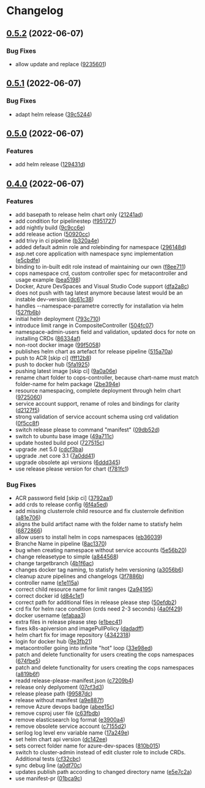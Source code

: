 # Changelog

## [0.5.2](https://github.com/conplementAG/cops-controller/compare/v0.5.1...v0.5.2) (2022-06-07)


### Bug Fixes

* allow update and replace ([9235601](https://github.com/conplementAG/cops-controller/commit/92356013cd0653b24b4f409e2f7c08584b382af0))

## [0.5.1](https://github.com/conplementAG/cops-controller/compare/v0.5.0...v0.5.1) (2022-06-07)


### Bug Fixes

* adapt helm release ([39c5244](https://github.com/conplementAG/cops-controller/commit/39c5244565657d2e187ffd0c672d02ee4140f61c))

## [0.5.0](https://github.com/conplementAG/cops-controller/compare/v0.4.1...v0.5.0) (2022-06-07)


### Features

* add helm release ([129431d](https://github.com/conplementAG/cops-controller/commit/129431d788a9b1273564080c9f88c0de57fb667b))

## [0.4.0](https://github.com/conplementAG/cops-controller/compare/v0.3.0...v0.4.0) (2022-06-07)


### Features

* add basepath to release helm chart only ([21241ad](https://github.com/conplementAG/cops-controller/commit/21241ad006f37e62de23d08512df4704971de6a3))
* add condition for pipelinestep ([f951727](https://github.com/conplementAG/cops-controller/commit/f9517276896d2fe0a1dbd05a7e590f0efbd1a11d))
* add nightly build ([9c9cc6e](https://github.com/conplementAG/cops-controller/commit/9c9cc6e4a552bb34f38678119a82d83e573aaa6c))
* add release action ([50920cc](https://github.com/conplementAG/cops-controller/commit/50920cc7cfdb79500fc164bddd44d652042c995d))
* add trivy in ci pipeline ([b320a4e](https://github.com/conplementAG/cops-controller/commit/b320a4e9d330342aebed873d16037a49755d9156))
* added default admin role and rolebinding for namespace ([296148d](https://github.com/conplementAG/cops-controller/commit/296148dcc7b2f60866796d70e098b5230ab3e2ea))
* asp.net core application with namespace sync implementation ([e5cbdfe](https://github.com/conplementAG/cops-controller/commit/e5cbdfe7a275d3e05b60c3f27bafb8efcb47d701))
* binding to in-built edit role instead of maintaining our own ([f8ee711](https://github.com/conplementAG/cops-controller/commit/f8ee711bc1e26a56cf5b148d6981686ef148ead0))
* cops namespace crd, custom controller spec for metacontroller and usage example ([bea5198](https://github.com/conplementAG/cops-controller/commit/bea5198de9b866bb44d6fa0fb8db1479e1f2a355))
* Docker, Azure DevSpaces and Visual Studio Code support ([dfa2a8c](https://github.com/conplementAG/cops-controller/commit/dfa2a8cbbfbb19d707c69f9fe66f3a3781e32c34))
* does not push with tag latest anymore because latest would be an instable dev-version ([dc61c38](https://github.com/conplementAG/cops-controller/commit/dc61c387899f586a9a59cf23e26007ee5c33af78))
* handles --namespace-parametre correctly for installation via helm ([527fb6b](https://github.com/conplementAG/cops-controller/commit/527fb6bf793bee8e4ecbfb6fee5950776f3f5efe))
* initial helm deployment ([793c710](https://github.com/conplementAG/cops-controller/commit/793c710582b60bdc5f6b322e2fed6019635739f9))
* introduce limit range in CompositeController ([504fc07](https://github.com/conplementAG/cops-controller/commit/504fc0734ef23eb91a11d4302cacaeb8ea444666))
* namespace-admin-users field and validation, updated docs for note on installing CRDs ([86334af](https://github.com/conplementAG/cops-controller/commit/86334af238bdfd09f7628be506db4f575e5f2aa9))
* non-root docker image ([99f5058](https://github.com/conplementAG/cops-controller/commit/99f5058df67c063e3b517ffa419bb6ec13e8f55b))
* publishes helm chart as artefact for release pipeline ([515a70a](https://github.com/conplementAG/cops-controller/commit/515a70a0489331944e66cb1f779ac2abed700e51))
* push to ACR [skip ci] ([fff12b8](https://github.com/conplementAG/cops-controller/commit/fff12b8e02794fd28a0b76764b86450e5dc1b7c6))
* push to docker hub ([5fa1925](https://github.com/conplementAG/cops-controller/commit/5fa1925419939d43e897e10dfa6bad142fa35ed7))
* pushing latest image [skip ci] ([9a0a06e](https://github.com/conplementAG/cops-controller/commit/9a0a06edd9217828a74259bb7aa5e0ace6aa4a40))
* rename chart folder to cops-controller, because chart-name must match folder-name for helm package ([2be394e](https://github.com/conplementAG/cops-controller/commit/2be394e35725c12d5df14792694f45a5831bc336))
* resource namespacing, complete deployment through helm chart ([9725060](https://github.com/conplementAG/cops-controller/commit/972506095bcd496244bef591f8e0d42af2793e7d))
* service account support, rename of roles and bindings for clarity ([d2127f5](https://github.com/conplementAG/cops-controller/commit/d2127f54af577120770161b028bac21bb3dba9e4))
* strong validation of service account schema using crd validation ([0f5cc8f](https://github.com/conplementAG/cops-controller/commit/0f5cc8fb8a412cc6f2e91f547c0031621bb0a53c))
* switch release please to command "manifest" ([09db52d](https://github.com/conplementAG/cops-controller/commit/09db52d9d43c0baafcca484e30a73c69a2653467))
* switch to ubuntu base image ([49a711c](https://github.com/conplementAG/cops-controller/commit/49a711c03a68aecaef13ac4e279c1798398900bd))
* update hosted build pool ([727515c](https://github.com/conplementAG/cops-controller/commit/727515cd0eaee38e75e01652072283846f1921ad))
* upgrade .net 5.0 ([cdcf3ba](https://github.com/conplementAG/cops-controller/commit/cdcf3bae78e5c55b260ade15511c583b0c88de41))
* upgrade .net core 3.1 ([7a0dd41](https://github.com/conplementAG/cops-controller/commit/7a0dd41501d7b557a217d1d09e1193796352426b))
* upgrade obsolete api versions ([6ddd345](https://github.com/conplementAG/cops-controller/commit/6ddd345f51b81a0274fef7431492e85b4eb62085))
* use release please version for chart ([f781fc1](https://github.com/conplementAG/cops-controller/commit/f781fc10bade95bac1e6c1596809d8a36dc005c9))


### Bug Fixes

* ACR password field [skip ci] ([3792aa1](https://github.com/conplementAG/cops-controller/commit/3792aa170addff9bbd4e4da8ff4eacdc69a44ae4))
* add crds to release config ([6f4a5ed](https://github.com/conplementAG/cops-controller/commit/6f4a5ed72ef031b8823448260f3f008a441ac8fa))
* add missing clusterrole child resource and fix clusterrole definition ([a81e706](https://github.com/conplementAG/cops-controller/commit/a81e7068e44c6c36f27c209e23c6c08b022f2c38))
* aligns the build artifact name with the folder name to statisfy helm ([6872866](https://github.com/conplementAG/cops-controller/commit/6872866c20d810c8c43e0b1cc6089bc4513ad22c))
* allow users to install helm in cops namespaces ([eb36039](https://github.com/conplementAG/cops-controller/commit/eb36039f60fb7a8129e015b74db3666f6c5ee0f6))
* Branche Name in pipeline ([8ac1370](https://github.com/conplementAG/cops-controller/commit/8ac1370502fe1daebded4c5f1e6130432b718723))
* bug when creating namespace without service accounts ([5e56b20](https://github.com/conplementAG/cops-controller/commit/5e56b206b363f391d3a725df0bf62a8b839b13bf))
* change releasetype to simple ([a844568](https://github.com/conplementAG/cops-controller/commit/a844568c42b9fd570383e3012173680308eb51eb))
* change targetbranch ([4b1f6ac](https://github.com/conplementAG/cops-controller/commit/4b1f6acb12332f79cbd58e5a351643b9e6664588))
* changes docker tag naming, to statisfy helm versioning ([a3056b6](https://github.com/conplementAG/cops-controller/commit/a3056b6adb117245f76086287af98896552a04b0))
* cleanup azure pipelines and changelogs ([3f7886b](https://github.com/conplementAG/cops-controller/commit/3f7886bdc33b4e7949246078e02de8d7511e9464))
* controller name ([e1e115a](https://github.com/conplementAG/cops-controller/commit/e1e115ad344d6bf2277317b23ec22f7da518c226))
* correct child resource name for limit ranges ([2a94195](https://github.com/conplementAG/cops-controller/commit/2a941956bec70a9a3db62c03da4d631c608a44f5))
* correct docker id ([d84c1e1](https://github.com/conplementAG/cops-controller/commit/d84c1e11de35901ed7571c8dcd28951c5565812a))
* correct path for additional files in release please step ([50efdb2](https://github.com/conplementAG/cops-controller/commit/50efdb266673ead5263829e332f736e762fbef25))
* crd fix for helm race condition (crds need 2-3 seconds) ([4a0f429](https://github.com/conplementAG/cops-controller/commit/4a0f429f6d1f15dbdeae3796e5315bee67ff52e0))
* docker username ([efabaa3](https://github.com/conplementAG/cops-controller/commit/efabaa39de63b183d009ea5266b422a7fd492476))
* extra files in release please step ([e1bec41](https://github.com/conplementAG/cops-controller/commit/e1bec413f246f2a2a6cff92ce8b53a7222e1b831))
* fixes k8s-apiversion and imagePullPolicy ([dadadff](https://github.com/conplementAG/cops-controller/commit/dadadffcc27a73e97e48083585571999b967cb2f))
* helm chart fix for image repository ([4342318](https://github.com/conplementAG/cops-controller/commit/43423183782b433579ee73896dce3c7183d7453c))
* login for docker hub ([9e3fb21](https://github.com/conplementAG/cops-controller/commit/9e3fb2120d0b0f63296af3aca3e6b52830fc6266))
* metacontroller going into infinite "hot" loop ([33e98ed](https://github.com/conplementAG/cops-controller/commit/33e98edc78339c95ab2ff06f70cedbb9163fae62))
* patch and delete functionality for users creating the cops namespaces ([674fbe5](https://github.com/conplementAG/cops-controller/commit/674fbe512e07cb4d1c3c9dcd2b07639014237697))
* patch and delete functionality for users creating the cops namespaces ([a819b6f](https://github.com/conplementAG/cops-controller/commit/a819b6f499184242b06f2c43db8b1fab92fc4685))
* readd release-please-manifest.json ([c7209b4](https://github.com/conplementAG/cops-controller/commit/c7209b47ccd0dddf1ec2d90687da73b008e82e73))
* release only deplyoment ([07cf3d3](https://github.com/conplementAG/cops-controller/commit/07cf3d31fbebaf7add998e1258267a0fcfbaf2dd))
* release please path ([99587dc](https://github.com/conplementAG/cops-controller/commit/99587dce81571519cfd75b535eb2a101bad5fc23))
* release without manifest ([a9e887f](https://github.com/conplementAG/cops-controller/commit/a9e887fb65de47dc5d12ed69d5baf20b089b709f))
* remove Azure devops badge ([abee15c](https://github.com/conplementAG/cops-controller/commit/abee15c8410fd990a8dbed7abc650c52cbaabf82))
* remove csproj user file ([c63fbdb](https://github.com/conplementAG/cops-controller/commit/c63fbdb27a4a74a13ab5639220f4a378155df7f4))
* remove elasticsearch log format ([e3900a4](https://github.com/conplementAG/cops-controller/commit/e3900a4b3b23074e3ce8bb3fbceb9a96fbe5fec4))
* remove obsolete service account ([c7155d2](https://github.com/conplementAG/cops-controller/commit/c7155d295258f7995b10c2ab81f3004ccd7d67fb))
* serilog log level env variable name ([17a249e](https://github.com/conplementAG/cops-controller/commit/17a249e7a5978809917c5392434937f3cd3c88d9))
* set helm chart api version ([dc142ee](https://github.com/conplementAG/cops-controller/commit/dc142ee1dfc05e111565397dda0f38bd653f69f2))
* sets correct folder name for azure-dev-spaces ([810b015](https://github.com/conplementAG/cops-controller/commit/810b0155c55b2bdc88aef8556a6631f401802bf2))
* switch to cluster-admin instead of edit cluster role to include CRDs. Additional tests ([cf32cbc](https://github.com/conplementAG/cops-controller/commit/cf32cbc48ccc83532e939345146f9996d6ace2fe))
* sync debug line ([a0df70c](https://github.com/conplementAG/cops-controller/commit/a0df70c0bf35cbcd88016eb5dc1aac3be3ab6f62))
* updates publish path according to changed directory name ([e5e7c2a](https://github.com/conplementAG/cops-controller/commit/e5e7c2a0677d076c25a8cccad81d12e21786446a))
* use manifest-pr ([01bca9c](https://github.com/conplementAG/cops-controller/commit/01bca9cdc0cc5438b98890b3e8cef8f522aa8607))
